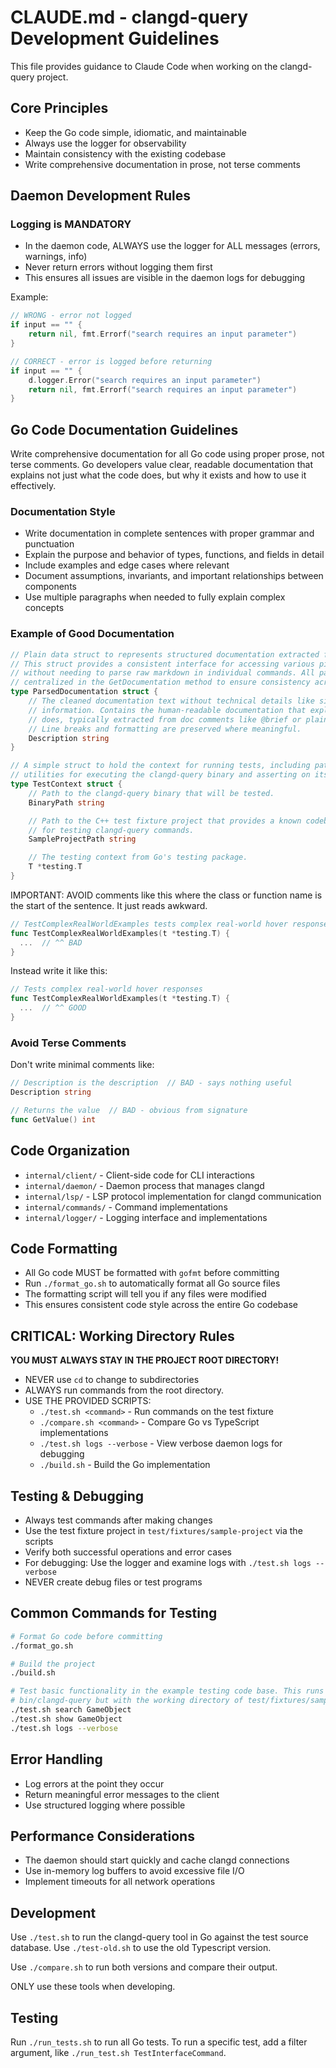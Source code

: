 # CLAUDE.md - clangd-query Development Guidelines

This file provides guidance to Claude Code when working on the clangd-query project.

## Core Principles
- Keep the Go code simple, idiomatic, and maintainable
- Always use the logger for observability
- Maintain consistency with the existing codebase
- Write comprehensive documentation in prose, not terse comments

## Daemon Development Rules

### Logging is MANDATORY
- In the daemon code, ALWAYS use the logger for ALL messages (errors, warnings, info)
- Never return errors without logging them first
- This ensures all issues are visible in the daemon logs for debugging

Example:
```go
// WRONG - error not logged
if input == "" {
    return nil, fmt.Errorf("search requires an input parameter")
}

// CORRECT - error is logged before returning
if input == "" {
    d.logger.Error("search requires an input parameter")
    return nil, fmt.Errorf("search requires an input parameter")
}
```

## Go Code Documentation Guidelines

Write comprehensive documentation for all Go code using proper prose, not terse comments. Go developers value clear, readable documentation that explains not just what the code does, but why it exists and how to use it effectively.

### Documentation Style
- Write documentation in complete sentences with proper grammar and punctuation
- Explain the purpose and behavior of types, functions, and fields in detail
- Include examples and edge cases where relevant
- Document assumptions, invariants, and important relationships between components
- Use multiple paragraphs when needed to fully explain complex concepts

### Example of Good Documentation
```go
// Plain data struct to represents structured documentation extracted from clangd's hover response.
// This struct provides a consistent interface for accessing various pieces of documentation
// without needing to parse raw markdown in individual commands. All parsing logic should be
// centralized in the GetDocumentation method to ensure consistency across the codebase.
type ParsedDocumentation struct {
    // The cleaned documentation text without technical details like size/offset/alignment
    // information. Contains the human-readable documentation that explains what a symbol
    // does, typically extracted from doc comments like @brief or plain documentation text.
    // Line breaks and formatting are preserved where meaningful.
    Description string
}

// A simple struct to hold the context for running tests, including paths and
// utilities for executing the clangd-query binary and asserting on its output.
type TestContext struct {
    // Path to the clangd-query binary that will be tested.
    BinaryPath string

    // Path to the C++ test fixture project that provides a known codebase
    // for testing clangd-query commands.
    SampleProjectPath string

    // The testing context from Go's testing package.
    T *testing.T
}
```

IMPORTANT: AVOID comments like this where the class or function name is the start
of the sentence. It just reads awkward.
```go
// TestComplexRealWorldExamples tests complex real-world hover responses
func TestComplexRealWorldExamples(t *testing.T) {
  ...  // ^^ BAD
}
```
Instead write it like this:
```go
// Tests complex real-world hover responses
func TestComplexRealWorldExamples(t *testing.T) {
  ...  // ^^ GOOD
}
```


### Avoid Terse Comments
Don't write minimal comments like:
```go
// Description is the description  // BAD - says nothing useful
Description string

// Returns the value  // BAD - obvious from signature
func GetValue() int
```

## Code Organization
- `internal/client/` - Client-side code for CLI interactions
- `internal/daemon/` - Daemon process that manages clangd
- `internal/lsp/` - LSP protocol implementation for clangd communication
- `internal/commands/` - Command implementations
- `internal/logger/` - Logging interface and implementations

## Code Formatting
- All Go code MUST be formatted with `gofmt` before committing
- Run `./format_go.sh` to automatically format all Go source files
- The formatting script will tell you if any files were modified
- This ensures consistent code style across the entire Go codebase

## CRITICAL: Working Directory Rules
**YOU MUST ALWAYS STAY IN THE PROJECT ROOT DIRECTORY!**
- NEVER use `cd` to change to subdirectories
- ALWAYS run commands from the root directory.
- USE THE PROVIDED SCRIPTS:
  - `./test.sh <command>` - Run commands on the test fixture
  - `./compare.sh <command>` - Compare Go vs TypeScript implementations
  - `./test.sh logs --verbose` - View verbose daemon logs for debugging
  - `./build.sh` - Build the Go implementation

## Testing & Debugging
- Always test commands after making changes
- Use the test fixture project in `test/fixtures/sample-project` via the scripts
- Verify both successful operations and error cases
- For debugging: Use the logger and examine logs with `./test.sh logs --verbose`
- NEVER create debug files or test programs

## Common Commands for Testing
```bash
# Format Go code before committing
./format_go.sh

# Build the project
./build.sh

# Test basic functionality in the example testing code base. This runs
# bin/clangd-query but with the working directory of test/fixtures/sample-project
./test.sh search GameObject
./test.sh show GameObject
./test.sh logs --verbose
```

## Error Handling
- Log errors at the point they occur
- Return meaningful error messages to the client
- Use structured logging where possible

## Performance Considerations
- The daemon should start quickly and cache clangd connections
- Use in-memory log buffers to avoid excessive file I/O
- Implement timeouts for all network operations


## Development

Use `./test.sh` to run the clangd-query tool in Go against the test source
database. Use `./test-old.sh` to use the old Typescript version.

Use `./compare.sh` to run both versions and compare their output.

ONLY use these tools when developing.

## Testing

Run `./run_tests.sh` to run all Go tests. To run a specific test, add a
filter argument, like `./run_test.sh TestInterfaceCommand`.
